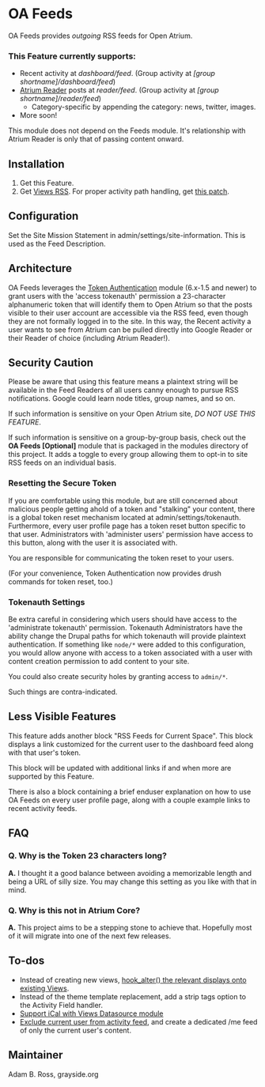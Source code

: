 # OA Feeds

OA Feeds provides *outgoing* RSS feeds for Open Atrium.

### This Feature currently supports:
 * Recent activity at *dashboard/feed*. (Group activity at *[group shortname]/dashboard/feed*)
 * [Atrium Reader](http://code.developmentseed.org/atrium_reader/node/245) posts at *reader/feed*. (Group activity at *[group shortname]/reader/feed*)
   * Category-specific by appending the category: news, twitter, images.
 * More soon!

This module does not depend on the Feeds module. It's relationship with Atrium Reader is 
only that of passing content onward.

## Installation
1. Get this Feature.
2. Get [Views RSS](http://drupal.org/project/views_rss). For proper activity path handling, get [this patch](http://drupal.org/node/589904#comment-3394232).

## Configuration
Set the Site Mission Statement in admin/settings/site-information. This is used as the 
Feed Description.

## Architecture

OA Feeds leverages the [Token Authentication](http://drupal.org/project/tokenauth) module (6.x-1.5 and newer) to grant users with the 
'access tokenauth' permission a 23-character alphanumeric token that will identify them 
to Open Atrium so that the posts visible to their user account are accessible via the 
RSS feed, even though they are not formally logged in to the site. In this way, the 
Recent activity a user wants to see from Atrium can be pulled directly into Google 
Reader or their Reader of choice (including Atrium Reader!).

## Security Caution

Please be aware that using this feature means a plaintext string will be available in the Feed 
Readers of all users canny enough to pursue RSS notifications. Google could learn node titles, 
group names, and so on.

If such information is sensitive on your Open Atrium site, *DO NOT USE THIS FEATURE*.

If such information is sensitive on a group-by-group basis, check out the **OA Feeds 
[Optional]** module that is packaged in the modules directory of this project. It adds a 
toggle to every group allowing them to opt-in to site RSS feeds on an individual basis.

### Resetting the Secure Token
If you are comfortable using this module, but are still concerned about malicious people
getting ahold of a token and "stalking" your content, there is a global token reset
mechanism located at admin/settings/tokenauth. Furthermore, every user profile page
has a token reset button specific to that user. Administrators with 'administer
users' permission have access to this button, along with the user it is associated
with.

You are responsible for communicating the token reset to your users.

(For your convenience, Token Authentication now provides drush commands for token reset, too.)

### Tokenauth Settings
Be extra careful in considering which users should have access to the 'administrate
tokenauth' permission. Tokenauth Administrators have the ability change the Drupal
paths for which tokenauth will provide plaintext authentication. If something like
`node/*` were added to this configuration, you would allow anyone with access to a token
associated with a user with content creation permission to add content to your site.

You could also create security holes by granting access to `admin/*`.

Such things are contra-indicated.

## Less Visible Features

This feature adds another block "RSS Feeds for Current Space". This block displays a 
link customized for the current user to the dashboard feed along with that user's token.

This block will be updated with additional links if and when more are supported by
this Feature.

There is also a block containing a brief enduser explanation on how to use OA Feeds on 
every user profile page, along with a couple example links to recent activity feeds.

## FAQ

### Q. Why is the Token 23 characters long?
**A.** I thought it a good balance between avoiding a memorizable length and being a URL 
of silly size. You may change this setting as you like with that in mind.

### Q. Why is this not in Atrium Core?
**A.** This project aims to be a stepping stone to achieve that. Hopefully most of it 
will migrate into one of the next few releases.

## To-dos

* Instead of creating new views, [hook_alter() the relevant displays onto existing Views](http://github.com/grayside/oa_feeds/issues#issue/1).
* Instead of the theme template replacement, add a strip tags option to the Activity 
Field handler.
* [Support iCal with Views Datasource module](http://github.com/grayside/oa_feeds/issues#issue/2)
* [Exclude current user from activity feed](http://github.com/grayside/oa_feeds/issues#issue/9), and create a dedicated /me feed of only the current user's content.

## Maintainer
Adam B. Ross, grayside.org